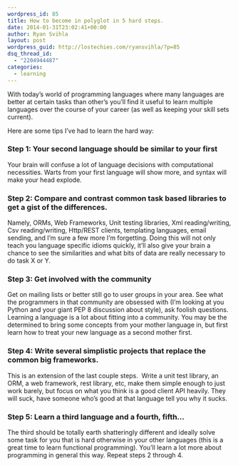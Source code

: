 ```yaml
---
wordpress_id: 85
title: How to become in polyglot in 5 hard steps.
date: 2014-01-31T23:02:41+00:00
author: Ryan Svihla
layout: post
wordpress_guid: http://lostechies.com/ryansvihla/?p=85
dsq_thread_id:
  - "2204944487"
categories:
  - learning
---
```

With today&#8217;s world of programming languages where many languages are better at certain tasks than other&#8217;s you&#8217;ll find it useful to learn multiple languages over the course of your career (as well as keeping your skill sets current).

Here are some tips I&#8217;ve had to learn the hard way:

### Step 1: Your second language should be similar to your first

Your brain will confuse a lot of language decisions with computational necessities. Warts from your first language will show more, and syntax will make your head explode.

### Step 2: Compare and contrast common task based libraries to get a gist of the differences.

Namely, ORMs, Web Frameworks, Unit testing libraries, Xml reading/writing, Csv reading/writing, Http/REST clients, templating languages, email sending, and I&#8217;m sure a few more I&#8217;m forgetting. Doing this will not only teach you language specific idioms quickly, it&#8217;ll also give your brain a chance to see the similarities and what bits of data are really necessary to do task X or Y.

### Step 3: Get involved with the community

Get on mailing lists or better still go to user groups in your area. See what the programmers in that community are obsessed with (I&#8217;m looking at you Python and your giant PEP 8 discussion about style), ask foolish questions. Learning a language is a lot about fitting into a community. You may be the determined to bring some concepts from your mother language in, but first learn how to treat your new language as a second mother first.

### Step 4: Write several simplistic projects that replace the common big frameworks.

This is an extension of the last couple steps.  Write a unit test library, an ORM, a web framework, rest library, etc, make them simple enough to just work barely, but focus on what you think is a good client API heavily. They will suck, have someone who&#8217;s good at that language tell you why it sucks.

### Step 5: Learn a third language and a fourth, fifth&#8230;

The third should be totally earth shatteringly different and ideally solve some task for you that is hard otherwise in your other languages (this is a great time to learn functional programming). You&#8217;ll learn a lot more about programming in general this way. Repeat steps 2 through 4.